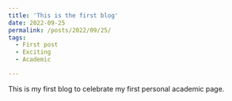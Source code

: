 ```yaml
---
title: 'This is the first blog'
date: 2022-09-25
permalink: /posts/2022/09/25/
tags:
  - First post
  - Exciting
  - Academic

---
```


This is my first blog to celebrate my first personal academic page.
